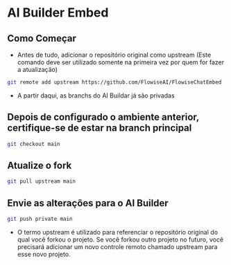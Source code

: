 # AI Builder Embed

## Como Começar

- Antes de tudo, adicionar o repositório original como upstream (Este comando deve ser utilizado somente na primeira vez por quem for fazer a atualização)

```bash
git remote add upstream https://github.com/FlowiseAI/FlowiseChatEmbed
```

- A partir daqui, as branchs do AI Buildar já são privadas

## Depois de configurado o ambiente anterior, certifique-se de estar na branch principal
```bash
git checkout main
```

## Atualize o fork

```bash
git pull upstream main
```

## Envie as alterações para o AI Builder

```bash
git push private main
```

- O termo upstream é utilizado para referenciar o repositório original do qual você forkou o projeto. Se você forkou outro projeto no futuro, você precisará adicionar um novo controle remoto chamado upstream para esse novo projeto.
